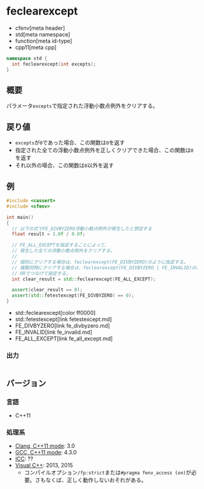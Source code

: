 # feclearexcept
* cfenv[meta header]
* std[meta namespace]
* function[meta id-type]
* cpp11[meta cpp]

```cpp
namespace std {
  int feclearexcept(int excepts);
}
```

## 概要
パラメータ`excepts`で指定された浮動小数点例外をクリアする。


## 戻り値
- `excepts`が`0`であった場合、この関数は`0`を返す
- 指定された全ての浮動小数点例外を正しくクリアできた場合、この関数は`0`を返す
- それ以外の場合、この関数は`0`以外を返す


## 例
```cpp example
#include <cassert>
#include <cfenv>

int main()
{
  // 以下の式でFE_DIVBYZERO浮動小数点例外が発生したと想定する
  float result = 1.0f / 0.0f;

  // FE_ALL_EXCEPTを指定することによって、
  // 発生した全ての浮動小数点例外をクリアする。
  //
  // 個別にクリアする場合は、feclearexcept(FE_DIVBYZERO)のように指定する。
  // 複数同時にクリアする場合は、feclearexcept(FE_DIVBYZERO | FE_INVALID)のように
  // ORでつなげて指定する。
  int clear_result = std::feclearexcept(FE_ALL_EXCEPT);

  assert(clear_result == 0);
  assert(std::fetestexcept(FE_DIVBYZERO) == 0);
}
```
* std::feclearexcept[color ff0000]
* std::fetestexcept[link fetestexcept.md]
* FE_DIVBYZERO[link fe_divbyzero.md]
* FE_INVALID[link fe_invalid.md]
* FE_ALL_EXCEPT[link fe_all_except.md]

### 出力
```
```


## バージョン
### 言語
- C++11

### 処理系
- [Clang, C++11 mode](/implementation.md#clang): 3.0
- [GCC, C++11 mode](/implementation.md#gcc): 4.3.0
- [ICC](/implementation.md#icc): ??
- [Visual C++](/implementation.md#visual_cpp): 2013, 2015
	- コンパイルオプション`/fp:strict`または`#pragma fenv_access (on)`が必要。さもなくば、正しく動作しないおそれがある。


